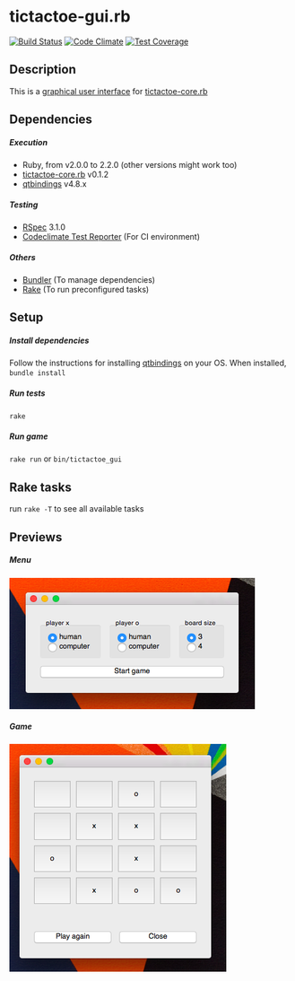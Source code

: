 # tictactoe-gui.rb
[![Build Status](https://travis-ci.org/mateuadsuara/tictactoe-gui.rb.svg?branch=remove-old-runtests)](https://travis-ci.org/mateuadsuara/tictactoe-gui.rb)
[![Code Climate](https://codeclimate.com/github/demonh3x/tictactoe-gui.rb/badges/gpa.svg)](https://codeclimate.com/github/demonh3x/tictactoe-gui.rb)
[![Test Coverage](https://codeclimate.com/github/demonh3x/tictactoe-gui.rb/badges/coverage.svg)](https://codeclimate.com/github/demonh3x/tictactoe-gui.rb/coverage)

## Description

This is a [graphical user interface][gui] for [tictactoe-core.rb][core]

[gui]: http://en.wikipedia.org/wiki/Graphical_user_interface
[core]: https://github.com/demonh3x/tictactoe-core.rb

## Dependencies

##### Execution
* Ruby, from v2.0.0 to 2.2.0 (other versions might work too)
* [tictactoe-core.rb][core] v0.1.2
* [qtbindings][qt] v4.8.x

[qt]: https://github.com/ryanmelt/qtbindings/

##### Testing
* [RSpec][rspec] 3.1.0
* [Codeclimate Test Reporter][climate] (For CI environment)

[rspec]: http://rspec.info/
[climate]: https://github.com/codeclimate/ruby-test-reporter

##### Others
* [Bundler][bundler] (To manage dependencies)
* [Rake][rake] (To run preconfigured tasks)

[bundler]: http://bundler.io/
[rake]: https://github.com/ruby/rake

## Setup

##### Install dependencies
Follow the instructions for installing [qtbindings][qt] on your OS. When installed, `bundle install`

##### Run tests
`rake`

##### Run game
`rake run` or `bin/tictactoe_gui`

## Rake tasks
run `rake -T` to see all available tasks

## Previews

##### Menu
![](https://raw.githubusercontent.com/demonh3x/tictactoe-gui.rb/master/previews/gui_menu.png)

##### Game
![](https://raw.githubusercontent.com/demonh3x/tictactoe-gui.rb/master/previews/gui_4x4game.png)
